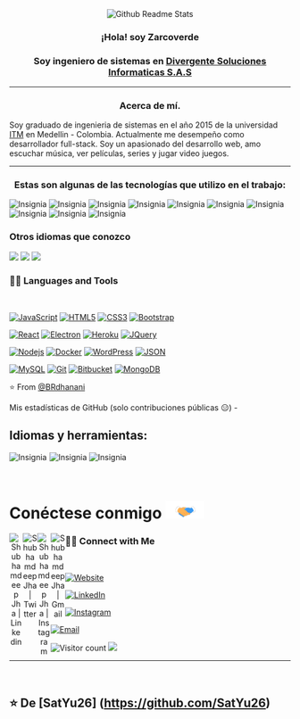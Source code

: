<html>
<body>
<p align="center">
 <img width="200px" src="https://user-images.githubusercontent.com/31412501/118694241-7db51780-b7d1-11eb-9368-e97f2fed3ad9.png" align="center" alt="Github Readme Stats"/>
 <h3 align='center'>¡Hola! soy Zarcoverde</h3>
 <h3 align='center'>Soy ingeniero de sistemas en <a href="https://www.divergente.net.co/"> Divergente Soluciones Informaticas S.A.S </a></h3>
</p>
<hr>
<h3 align="center">Acerca de mí.</h3>
<p style="text-justify">Soy graduado de ingenieria de sistemas en el año 2015 de la universidad <a href="https://www.itm.edu.co/">ITM<a> en Medellin - Colombia. Actualmente me desempeño como desarrollador full-stack. Soy un apasionado del desarrollo web, amo escuchar música, ver películas, series y jugar video juegos.</p>
<hr>
<p align="center">
<h3 align="center">Estas son algunas de las tecnologías que utilizo en el trabajo:</h3>
<img alt="Insignia" style="flotador: izquierda; margen derecho: 5px;" src="https://img.shields.io/badge/-HTML5-E34F26?style=flat&logo=html5&logoColor=white">
<img alt="Insignia" style="flotador: izquierda; margen derecho: 5px;" src="https://img.shields.io/badge/-CSS3-1572B6?Style=flat&logo=css3&logoColor=white">
<img alt="Insignia" style="flotador: izquierda; margen derecho: 5px;" src="https://img.shields.io/badge/-Bootstrap-563D7C?style=flat&logo=bootstrap&logoColor=white">
<img alt="Insignia" style="flotador: izquierda; margen derecho: 5px;" src="https://img.shields.io/badge/-JavaScript-black?style=flat&logo=javascript&link=https://github.com/BRdhanani">
<img alt="Insignia" style="flotador: izquierda; margen derecho: 5px;" src="https://img.shields.io/badge/-MySQL-F29111?style=flat&logo=mysql&logoColor=FFFFFF">
<img alt="Insignia" style="flotador: izquierda; margen derecho: 5px;" src="http://img.shields.io/badge/-Git-F1502F?style=flat&logo=git&logoColor=FFFFFF">
<img alt="Insignia" style="flotador: izquierda; margen derecho: 5px;" src="http://img.shields.io/badge/-Github-000000?style=flat&logo=github&logoColor=FFFFFF">
<img alt="Insignia" style="flotador: izquierda; margen derecho: 5px;" src="http://img.shields.io/badge/-VS%20Code-007ACC?style=flat&logo=visual%20studio%20code&logoColor=white">
<img alt="Insignia" style="flotador: izquierda; margen derecho: 5px;" src="http://img.shields.io/badge/-Heroku-430098?style=flat&logo=heroku&logoColor=white">
<img alt="Insignia" style="flotador: izquierda; margen derecho: 5px;" src="http://img.shields.io/badge/-Vercel-black?style=flat&logo=vercel&logoColor=white">
</p>

### Otros idiomas que conozco
<img src = "http://img.shields.io/badge/-Java-F89820?style=flat&logo=java&logoColor=white"> <img src = "https://img.shields.io/badge/-C % 20 &% 20C ++ - 659ad2? Style = flat & logo = c% 2B% 2B & logoColor = ffffff "> <img src =" https://img.shields.io/badge/-Python-black?style=flat&logo=python&logoColor=white " > 




### 👨‍💻 Languages and Tools

<br />

[![JavaScript](https://img.shields.io/badge/-JavaScript-black?style=flat&logo=javascript&link=https://github.com/BRdhanani)](https://github.com/BRdhanani) 
[![HTML5](https://img.shields.io/badge/-HTML5-E34F26?style=flat&logo=html5&logoColor=white&link=https://github.com/BRdhanani)](https://github.com/BRdhanani) 
[![CSS3](https://img.shields.io/badge/-CSS3-1572B6?style=flat&logo=css3&link=https://github.com/BRdhanani)](https://github.com/BRdhanani) 
[![Bootstrap](https://img.shields.io/badge/-Bootstrap-563D7C?style=flat&logo=bootstrap&link=https://github.com/BRdhanani)](https://github.com/BRdhanani) 

[![React](https://img.shields.io/badge/-React-black?style=flat&logo=react&link=https://github.com/BRdhanani)](https://github.com/BRdhanani) 
[![Electron](https://img.shields.io/badge/-Electron-gray?style=flat&logo=electron&link=https://github.com/BRdhanani)](https://github.com/BRdhanani) 
[![Heroku](https://img.shields.io/badge/-Heroku-gray?style=flat&logo=heroku&link=https://github.com/BRdhanani)](https://github.com/BRdhanani) 
[![JQuery](https://img.shields.io/badge/-JQuery-blue?style=flat&logo=jquery&link=https://github.com/BRdhanani)](https://github.com/BRdhanani) 

[![Nodejs](https://img.shields.io/badge/-Nodejs-green?style=flat&logo=Node.js&link=https://github.com/BRdhanani)](https://github.com/BRdhanani) 
[![Docker](https://img.shields.io/badge/-Docker-black?style=flat&logo=docker&link=https://github.com/BRdhanani)](https://github.com/BRdhanani) 
[![WordPress](https://img.shields.io/badge/-WordPress-blue?style=flat&logo=wordpress&link=https://github.com/BRdhanani)](https://github.com/BRdhanani) 
[![JSON](https://img.shields.io/badge/-json-02569B?style=flat&logo=json&link=https://github.com/BRdhanani)](https://github.com/BRdhanani)

[![MySQL](https://img.shields.io/badge/-MySQL-black?style=flat&logo=mysql&link=https://github.com/BRdhanani)](https://github.com/BRdhanani)
[![Git](https://img.shields.io/badge/-Git-black?style=flat&logo=git&link=https://github.com/BRdhanani)](https://github.com/BRdhanani) 
[![Bitbucket](https://img.shields.io/badge/-Bitbucket-blue?style=flat&logo=bitbucket&link=https://github.com/BRdhanani)](https://github.com/BRdhanani)
[![MongoDB](https://img.shields.io/badge/-MongoDB-FCA121?style=flat&logo=mongodb&link=https://github.com/BRdhanani)](https://gitlab.com/BRdhanani) 

⭐️ From [@BRdhanani](https://github.com/BRdhanani)

Mis estadísticas de GitHub (solo contribuciones públicas 😑) -



## Idiomas y herramientas:

<img alt="Insignia" style="flotador: izquierda; margen derecho: 5px;" src="https://img.shields.io/badge/dart-%230175C2.svg?&style=for-the-badge&logo=dart&logoColor=white"/> <img alt="Insignia" style="flotador: izquierda; margen derecho: 5px; " src = "https://img.shields.io/badge/Flutter-%2302569B.svg?&style=for-the-badge&logo=flutter&logoColor=white"/>
<img alt="Insignia" style="float: left; margin-right: 5px;" src="https://img.shields.io/badge/css3%20-%231572B6.svg?&style=for-the-badge&logo=css3&logoColor=white"/>

<br>
  
  # Conéctese conmigo <img src = "https://github.com/SatYu26/SatYu26/blob/master/Assets/Handshake.gif" height = "32px">

<div align="center">
  <a href="https://in.linkedin.com/in/TheDudeThatCode">
    <img align="left" alt="Shubhamdeep Jha | Linkedin" width="24px" src="https://github.com/TheDudeThatCode/TheDudeThatCode/blob/master/Assets/Linkedin.svg"/>
  </a>
  <a href="https://twitter.com/TheDudeThatCode">
    <img align="left" alt="Shubhamdeep Jha | Twitter" width="26px" src="https://github.com/TheDudeThatCode/TheDudeThatCode/blob/master/Assets/Twitter.svg"/>
  </a>
  <a href="https://www.instagram.com/thedudethatcode/">
    <img align="left" alt="Shubhamdeep Jha | Instagram" width="24px" src="https://github.com/TheDudeThatCode/TheDudeThatCode/blob/master/Assets/Instagram.svg"/>
  </a>
  <a href="mailto:shubhamdeepjha@gmail.com">
    <img align="left" alt="Shubhamdeep Jha | Gmail" width="26px" src="https://github.com/TheDudeThatCode/TheDudeThatCode/blob/master/Assets/Gmail.svg"/>
  </a>
  </div>
 
 
 <h3> 🤝🏻 Connect with Me </h3>

<br>

<p align="center">

<a href="https://shivammalpani.netlify.app/"><img alt="Website" src="https://img.shields.io/badge/shivammalpani.netlify.app-black?style=flat-square&logo=google-chrome"></a>

<a href="https://www.linkedin.com/in/shivam-malpani-47a379198/"><img alt="LinkedIn" src="https://img.shields.io/badge/LinkedIn-Shivam%20Malpani-blue?style=flat-square&logo=linkedin"></a>

<a href="https://www.instagram.com/i__disbalance/"><img alt="Instagram" src="https://img.shields.io/badge/Instagram-i__disbalance-black?style=flat-square&logo=instagram"></a>

<a href="mailto:shivammalpani111@gmail.com"><img alt="Email" src="https://img.shields.io/badge/Email-shivammalpani111@gmail.com-blue?style=flat-square&logo=gmail"></a>

</p>

![Visitor count](https://visitor-badge.laobi.icu/badge?page_id=shivam0110.shivam0110)   <img src="https://media.giphy.com/media/dxn6fRlTIShoeBr69N/giphy.gif" width="30">

<hr>


<br>
</body>
</html>


## ⭐️ De [SatYu26] (https://github.com/SatYu26)

